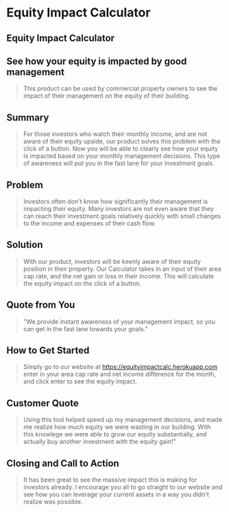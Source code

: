 # Equity Impact Calculator #

<!--
> This material was originally posted [here](http://www.quora.com/What-is-Amazons-approach-to-product-development-and-product-management). It is reproduced here for posterities sake.

There is an approach called "working backwards" that is widely used at Amazon. They work backwards from the customer, rather than starting with an idea for a product and trying to bolt customers onto it. While working backwards can be applied to any specific product decision, using this approach is especially important when developing new products or features.

For new initiatives a product manager typically starts by writing an internal press release announcing the finished product. The target audience for the press release is the new/updated product's customers, which can be retail customers or internal users of a tool or technology. Internal press releases are centered around the customer problem, how current solutions (internal or external) fail, and how the new product will blow away existing solutions.

If the benefits listed don't sound very interesting or exciting to customers, then perhaps they're not (and shouldn't be built). Instead, the product manager should keep iterating on the press release until they've come up with benefits that actually sound like benefits. Iterating on a press release is a lot less expensive than iterating on the product itself (and quicker!).

If the press release is more than a page and a half, it is probably too long. Keep it simple. 3-4 sentences for most paragraphs. Cut out the fat. Don't make it into a spec. You can accompany the press release with a FAQ that answers all of the other business or execution questions so the press release can stay focused on what the customer gets. My rule of thumb is that if the press release is hard to write, then the product is probably going to suck. Keep working at it until the outline for each paragraph flows.

Oh, and I also like to write press-releases in what I call "Oprah-speak" for mainstream consumer products. Imagine you're sitting on Oprah's couch and have just explained the product to her, and then you listen as she explains it to her audience. That's "Oprah-speak", not "Geek-speak".

Once the project moves into development, the press release can be used as a touchstone; a guiding light. The product team can ask themselves, "Are we building what is in the press release?" If they find they're spending time building things that aren't in the press release (overbuilding), they need to ask themselves why. This keeps product development focused on achieving the customer benefits and not building extraneous stuff that takes longer to build, takes resources to maintain, and doesn't provide real customer benefit (at least not enough to warrant inclusion in the press release).
 -->

## Equity Impact Calculator ##

## See how your equity is impacted by good management ##
  > This product can be used by commercial property owners to see the impact of their management on the equity of their building.

## Summary ##
  > For those investors who watch their monthly income, and are not aware of their equity upside, our product solves this problem with the click of a button. Now you will be able to clearly see how your equity is impacted based on your monthly management decisions. This type of awareness will put you in the fast lane for your investment goals.

## Problem ##
  > Investors often don't know how significantly their management is impacting their equity. Many investors are not even aware that they can reach their investment goals relatively quickly with small changes to the income and expenses of their cash flow.

## Solution ##
  > With our product, investors will be keenly aware of their equity position in their property. Our Calculator takes in an input of their area cap rate, and the net gain or loss in their income. This will calculate the equity impact on the click of a button.

## Quote from You ##
  > "We provide instant awareness of your management impact, so you can get in the fast lane towards your goals."

## How to Get Started ##
  > Simply go to our website at https://equityimpactcalc.herokuapp.com enter in your area cap rate and net income difference for the month, and click enter to see the equity impact.

## Customer Quote ##
  > Using this tool helped speed up my management decisions, and made me realize how much equity we were wasting in our building. With this knowlege we were able to grow our equity substantially, and actually buy another investment with the equity gain!"

## Closing and Call to Action ##
  > It has been great to see the massive impact this is making for investors already. I encourage you all to go straight to our website and see how you can leverage your current assets in a way you didn't realize was possible.